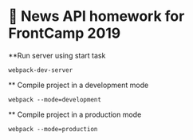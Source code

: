 # 🚀 News API homework for FrontCamp 2019

**Run server using start task

```
webpack-dev-server
```

** Compile project in a development mode

```
webpack --mode=development
```

** Compile project in a production mode

```
webpack --mode=production
```
